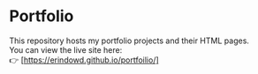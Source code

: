 # Portfolio
This repository hosts my portfolio projects and their HTML pages.  
You can view the live site here:  
👉 [https://erindowd.github.io/portfoilio/]
